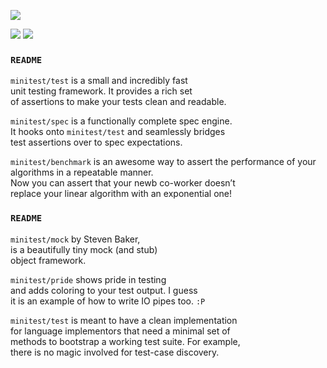 ![](img/readme.1.png) <!-- .element style="width: 50%" -->


![](img/readme.2.1.png) <!-- .element style="width: 50%" -->
![](img/readme.2.2.png) <!-- .element class="fragment" style="width: 50%" -->


### `README`

<div class="fragment quote">

  `minitest/test` is a small and incredibly fast<br />unit testing framework. It provides a rich set<br />of assertions to make your tests clean and readable.

</div>

<div class="fragment quote">

  `minitest/spec` is a functionally complete spec engine.<br />It hooks onto `minitest/test` and seamlessly bridges<br />test assertions over to spec expectations.

</div>

<div class="fragment quote">

  `minitest/benchmark` is an awesome way to assert the performance of your algorithms in a repeatable manner.<br />Now you can assert that your newb co-worker doesn’t<br />replace your linear algorithm with an exponential one!

</div>


### `README`

<div class="fragment quote">

  `minitest/mock` by Steven Baker,<br />is a beautifully tiny mock (and stub)<br />object framework.

</div>

<div class="fragment quote">

  `minitest/pride` shows pride in testing<br />and adds coloring to your test output. I guess<br />it is an example of how to write IO pipes too. `:P`

</div>

<div class="fragment quote">

  `minitest/test` is meant to have a clean implementation<br />for language implementors that need a minimal set of<br />methods to bootstrap a working test suite. For example,<br />there is no magic involved for test-case discovery.

</div>
